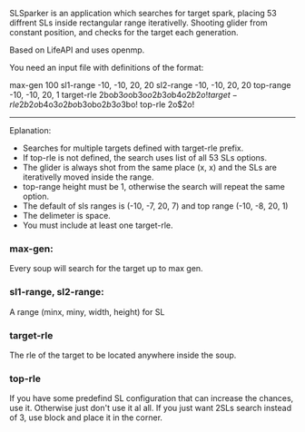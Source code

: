 SLSparker is an application which searches for target spark, placing 53 diffrent SLs inside rectangular range iterativelly. Shooting glider from constant position, and checks for the target each generation. 

Based on LifeAPI and uses openmp. 

You need an input file with definitions of the format: 

max-gen 100
sl1-range -10, -10, 20, 20
sl2-range -10, -10, 20, 20
top-range -10, -10, 20, 1
target-rle 2bo$b3o$ob3o$o2b3o$b4o$2b2o!
target-rle 2b2o$b4o$3o2bo$b3obo$2b3o$3bo!
top-rle 2o$2o!

--------------

Eplanation: 

- Searches for multiple targets defined with target-rle prefix. 
- If top-rle is not defined, the search uses list of all 53 SLs options. 
- The glider is always shot from the same place (x, x) and the SLs are iterativelly moved inside the range. 
- top-range height must be 1, otherwise the search will repeat the same option. 
- The default of sls ranges is (-10, -7, 20, 7) and top range (-10, -8, 20, 1)
- The delimeter is space. 
- You must include at least one target-rle. 


### max-gen: 
Every soup will search for the target up to max gen. 

### sl1-range, sl2-range: 
A range (minx, miny, width, height) for SL 

### target-rle
The rle of the target to be located anywhere inside the soup. 

### top-rle
If you have some predefind SL configuration that can increase the chances, use it. Otherwise just don't use it al all. 
If you just want 2SLs search instead of 3, use block and place it in the corner. 
	

